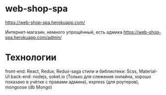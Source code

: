 # web-shop-spa

https://web-shop-spa.herokuapp.com/

Интернет-магазин, немного упрощённый, есть адмика https://web-shop-spa.herokuapp.com/admin/

# Технологии

front-end: React, Redux, Redux-saga
стили и библиотеки: Scss, Material-UI
back-end: nodejs, soket.io (Только для слежения онлайна, хорошо показано в учётке с правами админа),
          express (для роутеров), mongoose (db Mongo)
